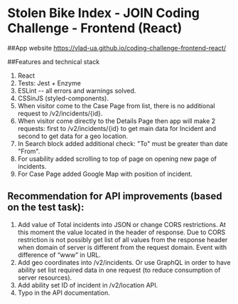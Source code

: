 # Stolen Bike Index - JOIN Coding Challenge - Frontend (React)

##App website 
https://vlad-ua.github.io/coding-challenge-frontend-react/

##Features and technical stack
1. React
2. Tests: Jest + Enzyme
3. ESLint -- all errors and warnings solved.
4. CSSinJS (styled-components).
5. When visitor come to the Case Page from list, there is no additional request to /v2/incidents/{id}.
6. When visitor come directly to the Details Page then app will make 2 requests: first to /v2/incidents/{id} to get main data for Incident and second to get data for a geo location.
7. In Search block added additional check: "To" must be greater than date "From".
8. For usability added scrolling to top of page on opening new page of incidents.
9. For Case Page added Google Map with position of incident.

## Recommendation for API improvements (based on the test task):
1. Add value of Total incidents into JSON or change CORS restrictions. 
At this moment the value located in the header of response. 
Due to CORS restriction is not possibly get list of all values from the response header when domain of server is different from the request domain.
Event with difference of “www” in URL.
2. Add geo coordinates into /v2/incidents. Or use GraphQL in order to have ability set list required data in one request (to reduce consumption of server resources).
3. Add ability set ID of incident in /v2/location API.
4. Typo in the API documentation.
